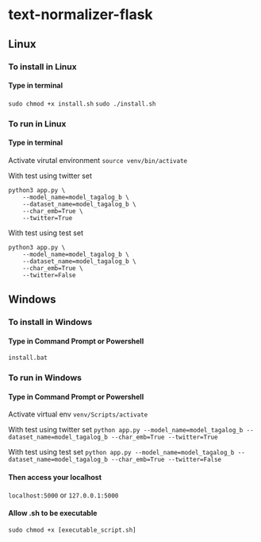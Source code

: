 # text-normalizer-flask

## Linux
### To install in Linux
#### Type in terminal
`sudo chmod +x install.sh`
`sudo ./install.sh`

### To run in Linux
#### Type in terminal
Activate virutal environment
`source venv/bin/activate`


With test using twitter set
```
python3 app.py \
    --model_name=model_tagalog_b \
    --dataset_name=model_tagalog_b \
    --char_emb=True \
    --twitter=True
```


With test using test set
```
python3 app.py \
    --model_name=model_tagalog_b \
    --dataset_name=model_tagalog_b \
    --char_emb=True \
    --twitter=False
```


## Windows
### To install in Windows
#### Type in Command Prompt or Powershell
`install.bat`


### To run in Windows
#### Type in Command Prompt or Powershell
Activate virtual env
`venv/Scripts/activate`

With test using twitter set
`python app.py --model_name=model_tagalog_b --dataset_name=model_tagalog_b --char_emb=True --twitter=True`

With test using test set
`python app.py --model_name=model_tagalog_b --dataset_name=model_tagalog_b --char_emb=True --twitter=False`


#### Then access your localhost
`localhost:5000`
or
`127.0.0.1:5000`

#### Allow .sh to be executable
`sudo chmod +x [executable_script.sh]`

